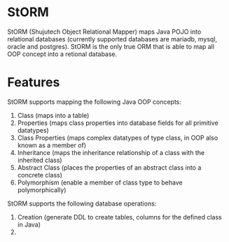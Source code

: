 # StORM

StORM (Shujutech Object Relational Mapper) maps Java POJO into relational databases (currently supported databases are mariadb, mysql, oracle and postgres). StORM is the only true ORM that is able to map all OOP concept into a retional database.

# Features

StORM supports mapping the following Java OOP concepts:

1. Class (maps into a table)
2. Properties (maps class properties into database fields for all primitive datatypes)
3. Class Properties (maps complex datatypes of type class, in OOP also known as a member of)
4. Inheritance (maps the inheritance relationship of a class with the inherited class)
5. Abstract Class (places the properties of an abstract class into a concrete class)
6. Polymorphism (enable a member of class type to behave polymorphically)

StORM supports the following database operations:

1. Creation (generate DDL to create tables, columns for the defined class in Java)
2. 
